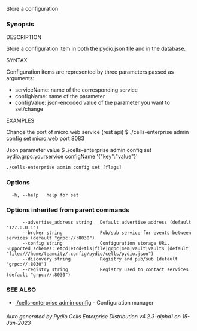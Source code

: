 Store a configuration

### Synopsis


DESCRIPTION

  Store a configuration item in both the pydio.json file and in the database.

SYNTAX

  Configuration items are represented by three parameters passed as arguments:
  - serviceName: name of the corresponding service
  - configName: name of the parameter
  - configValue: json-encoded value of the parameter you want to set/change

EXAMPLES

  Change the port of micro.web service (rest api)
  $ ./cells-enterprise admin config set micro.web port 8083

  Json parameter value
  $ ./cells-enterprise admin config set pydio.grpc.yourservice configName '{"key":"value"}'



```
./cells-enterprise admin config set [flags]
```

### Options

```
  -h, --help   help for set
```

### Options inherited from parent commands

```
      --advertise_address string   Default advertise address (default "127.0.0.1")
      --broker string              Pub/sub service for events between services (default "grpc://:8030")
      --config string              Configuration storage URL. Supported schemes: etcd|etcd+tls|file|grpc|mem|vault|vaults (default "file:///home/teamcity/.config/pydio/cells/pydio.json")
      --discovery string           Registry and pub/sub (default "grpc://:8030")
      --registry string            Registry used to contact services (default "grpc://:8030")
```

### SEE ALSO

* [./cells-enterprise admin config](./cells-enterprise-admin-config)	 - Configuration manager

###### Auto generated by Pydio Cells Enterprise Distribution v4.2.3-alpha1 on 15-Jun-2023
